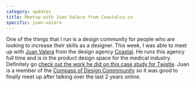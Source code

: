 ```yaml
---
category: updates
title: Meetup with Juan Valera from Coastalco.co
specific: juan-valera
---
```

One of the things that I run is a design community for people who are looking to increase their skills as a designer. This week, I was able to meet up with [Juan Valera](https://twitter.com/justcallmejuan) from the design agency [Coastal](https://coastalco.co). He runs this agency full time and is in the product design space for the medical industry. Definitely go [check out the work he did on this case study for Twistle](https://cmps.co/redesigning-twistle). Juan is a member of the [Compass of Design Commmunity](https://compassofdesign.com/community) so it was good to finally meet up after talking over the last 2 years online.
